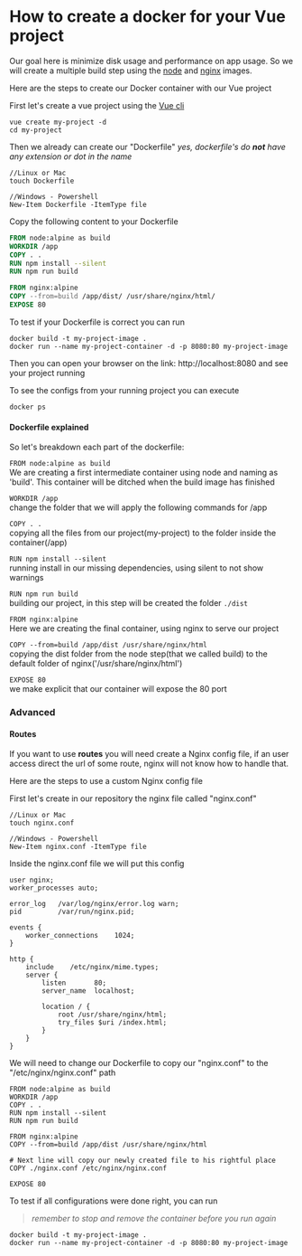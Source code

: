 # How to create a docker for your Vue project

Our goal here is minimize disk usage and performance on app usage.
So we will create a multiple build step using the [node](https://nodejs.org/en/) and [nginx](https://www.nginx.com/) images.

Here are the steps to create our Docker container with our Vue project

First let's create a vue project using the [Vue cli](https://cli.vuejs.org/guide/installation.html)

```
vue create my-project -d
cd my-project
``` 

Then we already can create our "Dockerfile"
*yes, dockerfile's do **not** have any extension or dot in the name*

```
//Linux or Mac
touch Dockerfile

//Windows - Powershell
New-Item Dockerfile -ItemType file
```

 Copy the following content to your Dockerfile
 
 ```dockerfile
FROM node:alpine as build
WORKDIR /app
COPY . .
RUN npm install --silent
RUN npm run build

FROM nginx:alpine
COPY --from=build /app/dist/ /usr/share/nginx/html/
EXPOSE 80
```
 To test if your Dockerfile is correct you can run
 
 ```
 docker build -t my-project-image .
 docker run --name my-project-container -d -p 8080:80 my-project-image
 ```

Then you can open your browser on the link: http://localhost:8080 and see your project running

To see the configs from your running project you can execute
```
docker ps 
```

#### Dockerfile explained

So let's breakdown each part of the dockerfile:

`FROM node:alpine as build`<br/>
We are creating a first intermediate container using node and naming as 'build'. This container will be ditched when the build image has finished

`WORKDIR /app`<br/>
change the folder that we will apply the following commands for /app
 
`COPY . .`<br/>
copying all the files from our project(my-project) to the folder inside the container(/app)
 
`RUN npm install --silent`<br/>
running install in our missing dependencies, using silent to not show warnings
 
`RUN npm run build`<br/>
building our project, in this step will be created the folder `./dist`
 
`FROM nginx:alpine`<br/>
Here we are creating the final container, using nginx to serve our project
 
`COPY --from=build /app/dist /usr/share/nginx/html`<br/>
copying the dist folder from the node step(that we called build) to the default folder of nginx('/usr/share/nginx/html')

`EXPOSE 80`<br/>
we make explicit that our container will expose the 80 port

### Advanced

#### Routes
If you want to use **routes** you will need create a Nginx config file, if an user access direct the url of some route, nginx will not know how to handle that.

Here are the steps to use a custom Nginx config file


First let's create in our repository the nginx file called "nginx.conf"
```
//Linux or Mac
touch nginx.conf

//Windows - Powershell
New-Item nginx.conf -ItemType file
```

Inside the nginx.conf file we will put this config

```
user nginx;
worker_processes auto;

error_log   /var/log/nginx/error.log warn;
pid         /var/run/nginx.pid;

events {
    worker_connections    1024;
}

http {
    include    /etc/nginx/mime.types;
    server {
        listen       80;
        server_name  localhost;

        location / {
            root /usr/share/nginx/html;
            try_files $uri /index.html;
        }
    }
} 
```

We will need to change our Dockerfile to copy our "nginx.conf" to the "/etc/nginx/nginx.conf" path

```
FROM node:alpine as build
WORKDIR /app
COPY . .
RUN npm install --silent
RUN npm run build

FROM nginx:alpine
COPY --from=build /app/dist /usr/share/nginx/html

# Next line will copy our newly created file to his rightful place 
COPY ./nginx.conf /etc/nginx/nginx.conf

EXPOSE 80
```

To test if all configurations were done right, you can run<br/>
>*remember to stop and remove the container before you run again*
```
docker build -t my-project-image .
docker run --name my-project-container -d -p 8080:80 my-project-image
```